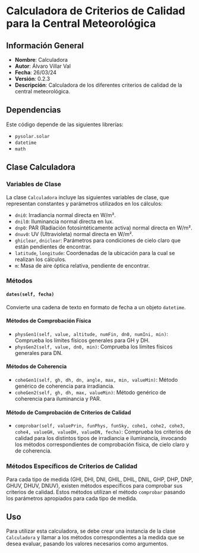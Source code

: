 # Calculadora de Criterios de Calidad para la Central Meteorológica

## Información General

- **Nombre**: Calculadora
- **Autor**: Álvaro Villar Val
- **Fecha**: 26/03/24
- **Versión**: 0.2.3
- **Descripción**: Calculadora de los diferentes criterios de calidad de la central meteorológica.

## Dependencias

Este código depende de las siguientes librerías:

- `pysolar.solar`
- `datetime`
- `math`

## Clase Calculadora

### Variables de Clase

La clase `Calculadora` incluye las siguientes variables de clase, que representan constantes y parámetros utilizados en los cálculos:

- `dni0`: Irradiancia normal directa en W/m².
- `dnil0`: Iluminancia normal directa en lux.
- `dnp0`: PAR (Radiación fotosintéticamente activa) normal directa en W/m².
- `dnuv0`: UV (Ultravioleta) normal directa en W/m².
- `ghiclear`, `dniclear`: Parámetros para condiciones de cielo claro que están pendientes de encontrar.
- `latitude`, `longitude`: Coordenadas de la ubicación para la cual se realizan los cálculos.
- `m`: Masa de aire óptica relativa, pendiente de encontrar.

### Métodos

#### `dates(self, fecha)`
Convierte una cadena de texto en formato de fecha a un objeto `datetime`.

#### Métodos de Comprobación Física

- `physGen1(self, value, altitude, numFin, dn0, numIni, min)`: Comprueba los límites físicos generales para GH y DH.
- `physGen2(self, value, dn0, min)`: Comprueba los límites físicos generales para DN.

#### Métodos de Coherencia

- `coheGen1(self, gh, dh, dn, angle, max, min, valueMin)`: Método genérico de coherencia para irradiancia.
- `coheGen2(self, gh, dh, max, valueMin)`: Método genérico de coherencia para iluminancia y PAR.

#### Método de Comprobación de Criterios de Calidad

- `comprobar(self, valuePrin, funPhys, funSky, cohe1, cohe2, cohe3, cohe4, valueGH, valueDH, valueDN, fecha)`: Comprueba los criterios de calidad para los distintos tipos de irradiancia e iluminancia, invocando los métodos correspondientes de comprobación física, de cielo claro y de coherencia.

### Métodos Específicos de Criterios de Calidad

Para cada tipo de medida (GHI, DHI, DNI, GHIL, DHIL, DNIL, GHP, DHP, DNP, GHUV, DHUV, DNUV), existen métodos específicos para comprobar sus criterios de calidad. Estos métodos utilizan el método `comprobar` pasando los parámetros apropiados para cada tipo de medida.

## Uso

Para utilizar esta calculadora, se debe crear una instancia de la clase `Calculadora` y llamar a los métodos correspondientes a la medida que se desea evaluar, pasando los valores necesarios como argumentos.

